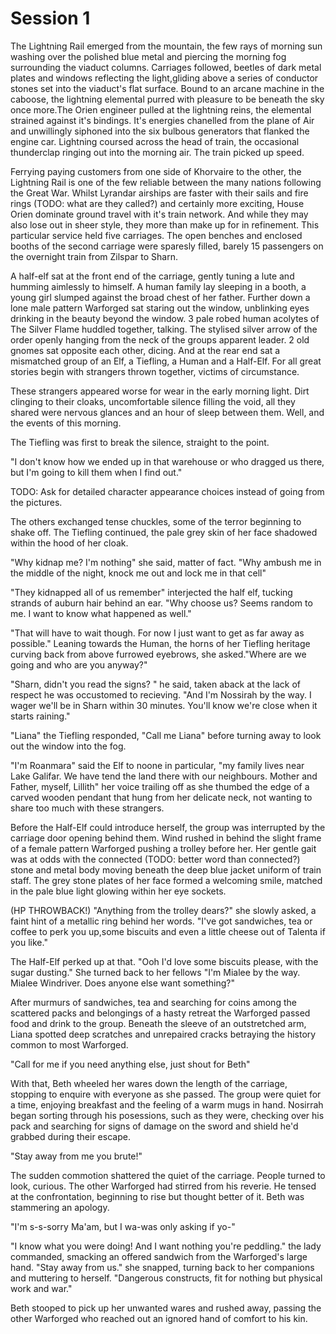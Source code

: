 # Session 1

The Lightning Rail emerged from the mountain, the few rays of morning sun washing over the polished blue metal and piercing the morning fog surrounding the viaduct columns. Carriages followed, beetles of dark metal plates and windows reflecting the light,gliding above a series of conductor stones set into the viaduct's flat surface. Bound to an arcane machine in the caboose, the lightning elemental purred with pleasure to be beneath the sky once more.The Orien engineer pulled at the lightning reins, the elemental strained against it's bindings. It's energies chanelled from the plane of Air and unwillingly siphoned into the six bulbous generators that flanked the engine car. Lightning coursed across the head of train, the occasional thunderclap ringing out into the morning air. The train picked up speed.

Ferrying paying customers from one side of Khorvaire to the other, the Lightning Rail is one of the few reliable between the many nations following the Great War. Whilst Lyrandar airships are faster with their sails and fire rings (TODO: what are they called?) and certainly more exciting, House Orien dominate ground travel with it's train network. And while they may also lose out in sheer style, they more than make up for in refinement. This particular service held five carriages. The open benches and enclosed booths of the second carriage were sparesly filled, barely 15 passengers on the overnight train from Zilspar to Sharn.

A half-elf sat at the front end of the carriage, gently tuning a lute and humming aimlessly to himself. A human family lay sleeping in a booth, a young girl slumped against the broad chest of her father. Further down a lone male pattern Warforged sat staring out the window, unblinking eyes drinking in the beauty beyond the window. 3 pale robed human acolytes of The Silver Flame huddled together, talking. The stylised silver arrow of the order openly hanging from the neck of the groups apparent leader. 2 old gnomes sat opposite each other, dicing. And at the rear end sat a mismatched group of an Elf, a Tiefling, a Human and a Half-Elf. For all great stories begin with strangers thrown together, victims of circumstance.

These strangers appeared worse for wear in the early morning light. Dirt clinging to their cloaks, uncomfortable silence filling the void, all they shared were nervous glances and an hour of sleep between them. Well, and the events of this morning.

The Tiefling was first to break the silence, straight to the point.

"I don't know how we ended up in that warehouse or who dragged us there, but I'm going to kill them when I find out."

TODO: Ask for detailed character appearance choices instead of going from the pictures.

The others exchanged tense chuckles, some of the terror beginning to shake off. The Tiefling continued, the pale grey skin of her face shadowed within the hood of her cloak.

"Why kidnap me? I'm nothing" she said, matter of fact. "Why ambush me in the middle of the night, knock me out and lock me in that cell"

"They kidnapped all of us remember" interjected the half elf, tucking strands of auburn hair behind an ear. "Why choose us? Seems random to me. I want to know what happened as well."

"That will have to wait though. For now I just want to get as far away as possible." Leaning towards the Human, the horns of her Tiefling heritage curving back from above furrowed eyebrows, she asked."Where are we going and who are you anyway?"

"Sharn, didn't you read the signs? " he said, taken aback at the lack of respect he was occustomed to recieving. "And I'm Nossirah by the way. I wager we'll be in Sharn within 30 minutes. You'll know we're close when it starts raining."

"Liana" the Tiefling responded, "Call me Liana" before turning away to look out the window into the fog.

"I'm Roanmara" said the Elf to noone in particular, "my family lives near Lake Galifar. We have tend the land there with our neighbours. Mother and Father, myself, Lillith" her voice trailing off as she thumbed the edge of a carved wooden pendant that hung from her delicate neck, not wanting to share too much with these strangers.

Before the Half-Elf could introduce herself, the group was interrupted by the carriage door opening behind them. Wind rushed in behind the slight frame of a female pattern Warforged pushing a trolley before her.  Her gentle gait was at odds with the connected (TODO: better word than connected?) stone and metal body moving beneath the deep blue jacket uniform of train staff. The grey stone plates of her face formed a welcoming smile, matched in the pale blue light glowing within her eye sockets.

(HP THROWBACK!) "Anything from the trolley dears?" she slowly asked, a faint hint of a metallic ring behind her words. "I've got sandwiches, tea or coffee to perk you up,some biscuits and even a little cheese out of Talenta if you like."

The Half-Elf perked up at that. "Ooh I'd love some biscuits please, with the sugar dusting." She turned back to her fellows "I'm Mialee by the way. Mialee Windriver. Does anyone else want something?"

After murmurs of sandwiches, tea and searching for coins among the scattered packs and belongings of a hasty retreat the Warforged passed food and drink to the group. Beneath the sleeve of an outstretched arm, Liana spotted deep scratches and unrepaired cracks betraying the history common to most Warforged.

"Call for me if you need anything else, just shout for Beth"

With that, Beth wheeled her wares down the length of the carriage, stopping to enquire with everyone as she passed. The group were quiet for a time, enjoying breakfast and the feeling of a warm mugs in hand. Nosirrah began sorting through his posessions, such as they were, checking over his pack and searching for signs of damage on the sword and shield he'd grabbed during their escape.

"Stay away from me you brute!"

The sudden commotion shattered the quiet of the carriage. People turned to look, curious. The other Warforged had stirred from his reverie. He tensed at the confrontation, beginning to rise but thought better of it. Beth was stammering an apology.

"I'm s-s-sorry Ma'am, but I wa-was only asking if yo-"

"I know what you were doing! And I want nothing you're peddling." the lady commanded, smacking an offered sandwich from the Warforged's large hand. "Stay away from us." she snapped, turning back to her companions and muttering to herself. "Dangerous constructs, fit for nothing but physical work and war."

Beth stooped to pick up her unwanted wares and rushed away, passing the other Warforged who reached out an ignored hand of comfort to his kin.